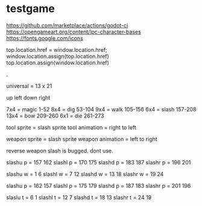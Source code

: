 # testgame

https://github.com/marketplace/actions/godot-ci
https://opengameart.org/content/lpc-character-bases
https://fonts.google.com/icons


top.location.href = window.location.href; 
window.location.assign(top.location.href)
top.location.assign(window.location.href)

.

universal = 13 x 21

up left down right

7x4 = magic
1-52
8x4 = dig
53-104
9x4 = walk
105-156
6x4 = slash
157-208
13x4 = bow
209-260
6x1 = die
261-273


tool sprite = slash sprite
tool animation = right to left

weapon sprite = slash sprite
weapon animation = left to right

reverse weapon slash is bugged. dont use.


slashu p = 157 162
slashl p = 170 175
slashd p = 183 187
slashr p = 196 201

slashu w = 1 6
slashl w = 7 12
slashd w = 13 18
slashr w = 19 24



slashu p = 162 157
slashl p = 175 179
slashd p = 187 183
slashr p = 201 196

slaslu t = 6 1
slashl t = 12 7
slashd t = 18 13
slashr t = 24 19





